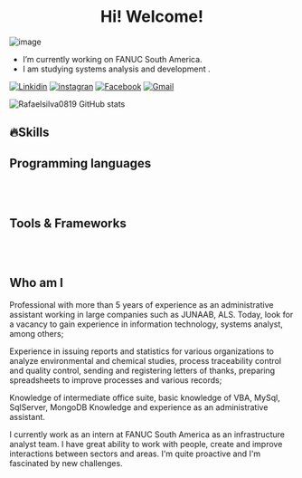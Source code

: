 <h1 align="center"> Hi! Welcome!</h1>

![image](https://github.com/Rafaelsilva0819/Rafaelsilva0819/assets/161631791/6ff76b5b-6a53-4971-ae28-218f8956b01a)

-  I’m currently working on FANUC South America.
-  I am studying systems analysis and development .

[![Linkidin](https://img.shields.io/badge/LinkedIn-0077B5?style=for-the-badge&logo=linkedin&logoColor=white)](https://www.linkedin.com/in/rafael-prado-rodrigues-da-silva-422b8a173/)
[![instagran](https://img.shields.io/badge/Instagram-E4405F?style=for-the-badge&logo=instagram&logoColor=white)](https://www.instagram.com/rafael.prado.7737/)
[![Facebook](https://img.shields.io/badge/Facebook-1877F2?style=for-the-badge&logo=facebook&logoColor=white)](https://www.facebook.com/rafael.prado.7737)
[![Gmail](https://img.shields.io/badge/Gmail-D14836?style=for-the-badge&logo=gmail&logoColor=white)](mailto:Rafael.silva0819@gmail.com)

![Rafaelsilva0819 GitHub stats](https://github-readme-stats.vercel.app/api?username=Rafaelsilva0819&show_icons=true&theme=merko)

## 🔥Skills

## Programming languages
<div style="display: inline_block"><br/>
  <img align="center" alt="" src="" />
  
  <img align="center" alt="" src="https://img.shields.io/badge/MySQL-00000F?style=for-the-badge&logo=mysql&logoColor=white" />
  
  <img align="center" alt="" src="" />
  
  <img align="center" alt="" src="https://img.shields.io/badge/MongoDB-4EA94B?style=for-the-badge&logo=mongodb&logoColor=white" />

  <img align="center" alt="" src="https://img.shields.io/badge/Microsoft_Excel-217346?style=for-the-badge&logo=microsoft-excel&logoColor=white" />
  <img align="center" alt="" src="https://img.shields.io/badge/C%2B%2B-00599C?style=for-the-badge&logo=c%2B%2B&logoColor=white" />
  <img align="center" alt="" src="https://img.shields.io/badge/C-00599C?style=for-the-badge&logo=c&logoColor=white" />
  
</div>

## Tools & Frameworks
<div style="display: inline_block"><br/> 
  <img align="center" alt="" src="https://img.shields.io/badge/Windows-0078D6?style=for-the-badge&logo=windows&logoColor=white" />
  
  <img align="center" alt="" src="https://img.shields.io/badge/Microsoft_Excel-217346?style=for-the-badge&logo=microsoft-excel&logoColor=white" />
  
  <img align="center" alt="" src="https://img.shields.io/badge/Microsoft_Word-2B579A?style=for-the-badge&logo=microsoft-word&logoColor=white" />
</div>

## Who am I
Professional with more than 5 years of experience as an administrative assistant working in large companies such as JUNAAB, ALS. Today, look for a vacancy to gain experience in information technology, systems analyst, among others;

Experience in issuing reports and statistics for various organizations to analyze environmental and chemical studies, process traceability control and quality control, sending and registering letters of thanks, preparing spreadsheets to improve processes and various records;

Knowledge of intermediate office suite, basic knowledge of VBA, MySql, SqlServer, MongoDB
Knowledge and experience as an administrative assistant.

I currently work as an intern at FANUC South America as an infrastructure analyst team. I have great ability to work with people, create and improve interactions between sectors and areas. I'm quite proactive and I'm fascinated by new challenges.
